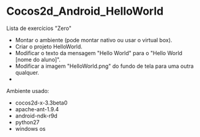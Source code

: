 Cocos2d_Android_HelloWorld
==========================

Lista de exercícios "Zero"

- Montar o ambiente (pode montar nativo ou usar o virtual box).
- Criar o projeto HelloWorld.
- Modificar o texto da mensagem "Hello World" para o "Hello World [nome do aluno]".
- Modificar a imagem "HelloWorld.png" do fundo de tela para uma outra qualquer.
- 
Ambiente usado:

  - cocos2d-x-3.3beta0
  - apache-ant-1.9.4
  - android-ndk-r9d
  - python27
  - windows os

